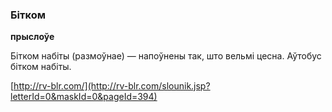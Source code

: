 ### Бітком
**прыслоўе**

Бітком набіты (размоўнае) — напоўнены так, што вельмі цесна. Аўтобус бітком набіты.

<a rel="author">[http://rv-blr.com/](http://rv-blr.com/slounik.jsp?letterId=0&maskId=0&pageId=394)</a>
